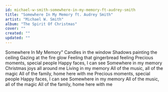 ```yaml
---
id: michael-w-smith-somewhere-in-my-memory-ft-audrey-smith
title: "Somewhere In My Memory ft. Audrey Smith"
artist: "Michael W. Smith"
album: "The Spirit Of Christmas"
cover: ""
created: ""
updated: ""
---
```


Somewhere In My Memory"
Candles in the window
Shadows painting the ceiling
Gazing at the fire glow
Feeling that gingerbread feeling
Precious moments, special people
Happy faces, I can see
Somewhere in my memory
Christmas joys all around me
Living in my memory
All of the music, all of the magic
All of the family, home here with me
Precious moments, special people
Happy faces, I can see
Somewhere in my memory
All of the music, all of the magic
All of the family, home here with me